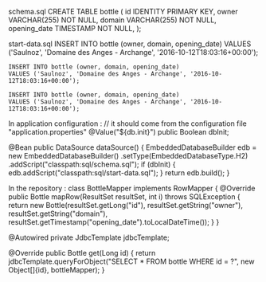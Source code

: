 


schema.sql
    CREATE TABLE bottle (
      id           IDENTITY PRIMARY KEY,
      owner        VARCHAR(255) NOT NULL,
      domain       VARCHAR(255) NOT NULL,
      opening_date TIMESTAMP    NOT NULL,
    );

start-data.sql
    INSERT INTO bottle (owner, domain, opening_date)
    VALUES ('Saulnoz', 'Domaine des Anges - Archange', '2016-10-12T18:03:16+00:00');

    INSERT INTO bottle (owner, domain, opening_date)
    VALUES ('Saulnoz', 'Domaine des Anges - Archange', '2016-10-12T18:03:16+00:00');

    INSERT INTO bottle (owner, domain, opening_date)
    VALUES ('Saulnoz', 'Domaine des Anges - Archange', '2016-10-12T18:03:16+00:00');

In application configuration :
// it should come from the configuration file "application.properties"
@Value("${db.init}")
public Boolean dbInit;

@Bean
public DataSource dataSource() {
    EmbeddedDatabaseBuilder edb = new EmbeddedDatabaseBuilder()
            .setType(EmbeddedDatabaseType.H2)
            .addScript("classpath:sql/schema.sql");
    if (dbInit) {
        edb.addScript("classpath:sql/start-data.sql");
    }
    return edb.build();
}

In the repository :
class BottleMapper implements RowMapper<Bottle> {
    @Override
    public Bottle mapRow(ResultSet resultSet, int i) throws SQLException {
        return new Bottle(resultSet.getLong("id"), resultSet.getString("owner"),
                resultSet.getString("domain"),
                resultSet.getTimestamp("opening_date").toLocalDateTime());
    }
}

@Autowired
private JdbcTemplate jdbcTemplate;

@Override
public Bottle get(Long id) {
    return jdbcTemplate.queryForObject("SELECT * FROM bottle WHERE id = ?", new Object[]{id}, bottleMapper);
}
